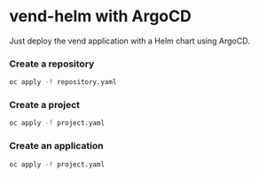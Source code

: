 # vend-helm with ArgoCD

Just deploy the vend application with a Helm chart using ArgoCD.

### Create a repository

```sh
oc apply -f repository.yaml
```

### Create a project

```sh
oc apply -f project.yaml
```

### Create an application

```sh
oc apply -f project.yaml
```